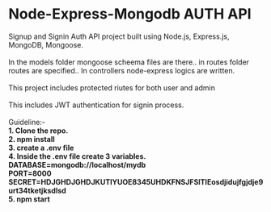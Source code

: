 # Node-Express-Mongodb AUTH API
Signup and Signin Auth API project built using Node.js, Express.js, MongoDB, Mongoose.
<br><br>
In the models folder mongoose scheema files are there.. in routes folder routes are specified.. In controllers node-express logics are written.
<br><br>
This project includes protected riutes for both user and admin
<br><br>
This includes JWT authentication for signin process.
<br><br>
Guideline:- <br>
<span style="font-weight:bold">1. Clone the repo.</span><br>
<span style="font-weight:bold">2. npm install</span><br>
<span style="font-weight:bold">3. create a .env file</span><br>
<span style="font-weight:bold">
  4. Inside the .env file create 3 variables.<br>
    DATABASE=mongodb://localhost/mydb<br>
    PORT=8000<br>
    SECRET=HDJGHDJGHDJKUTIYUOE8345UHDKFNSJFSITIEosdjidujfgjdje9urt34tketjksdlsd<br>
</span>
<span style="font-weight:bold">5. npm start</span>
